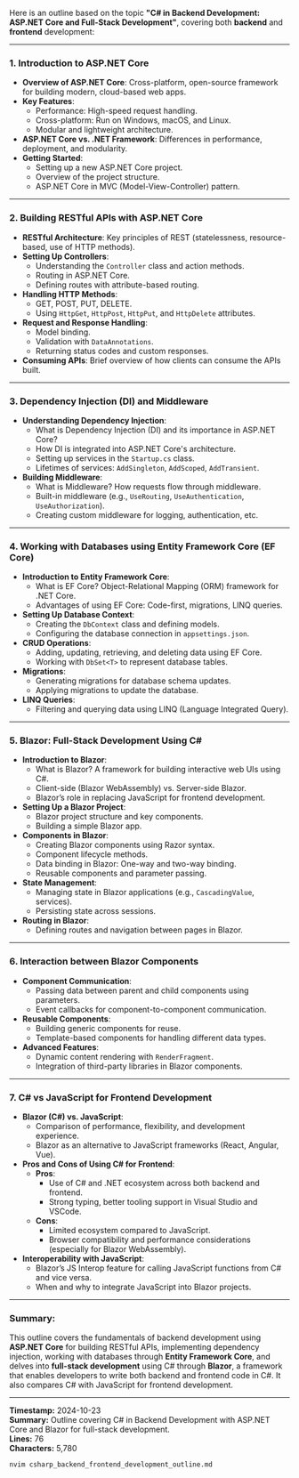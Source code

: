 Here is an outline based on the topic **"C# in Backend Development: ASP.NET Core and Full-Stack Development"**, covering both **backend** and **frontend** development:

---

### **1. Introduction to ASP.NET Core**
   - **Overview of ASP.NET Core**: Cross-platform, open-source framework for building modern, cloud-based web apps.
   - **Key Features**:
     - Performance: High-speed request handling.
     - Cross-platform: Run on Windows, macOS, and Linux.
     - Modular and lightweight architecture.
   - **ASP.NET Core vs. .NET Framework**: Differences in performance, deployment, and modularity.
   - **Getting Started**:
     - Setting up a new ASP.NET Core project.
     - Overview of the project structure.
     - ASP.NET Core in MVC (Model-View-Controller) pattern.
   
---

### **2. Building RESTful APIs with ASP.NET Core**
   - **RESTful Architecture**: Key principles of REST (statelessness, resource-based, use of HTTP methods).
   - **Setting Up Controllers**:
     - Understanding the `Controller` class and action methods.
     - Routing in ASP.NET Core.
     - Defining routes with attribute-based routing.
   - **Handling HTTP Methods**:
     - GET, POST, PUT, DELETE.
     - Using `HttpGet`, `HttpPost`, `HttpPut`, and `HttpDelete` attributes.
   - **Request and Response Handling**:
     - Model binding.
     - Validation with `DataAnnotations`.
     - Returning status codes and custom responses.
   - **Consuming APIs**: Brief overview of how clients can consume the APIs built.

---

### **3. Dependency Injection (DI) and Middleware**
   - **Understanding Dependency Injection**:
     - What is Dependency Injection (DI) and its importance in ASP.NET Core?
     - How DI is integrated into ASP.NET Core's architecture.
     - Setting up services in the `Startup.cs` class.
     - Lifetimes of services: `AddSingleton`, `AddScoped`, `AddTransient`.
   - **Building Middleware**:
     - What is Middleware? How requests flow through middleware.
     - Built-in middleware (e.g., `UseRouting`, `UseAuthentication`, `UseAuthorization`).
     - Creating custom middleware for logging, authentication, etc.

---

### **4. Working with Databases using Entity Framework Core (EF Core)**
   - **Introduction to Entity Framework Core**:
     - What is EF Core? Object-Relational Mapping (ORM) framework for .NET Core.
     - Advantages of using EF Core: Code-first, migrations, LINQ queries.
   - **Setting Up Database Context**:
     - Creating the `DbContext` class and defining models.
     - Configuring the database connection in `appsettings.json`.
   - **CRUD Operations**:
     - Adding, updating, retrieving, and deleting data using EF Core.
     - Working with `DbSet<T>` to represent database tables.
   - **Migrations**:
     - Generating migrations for database schema updates.
     - Applying migrations to update the database.
   - **LINQ Queries**:
     - Filtering and querying data using LINQ (Language Integrated Query).

---

### **5. Blazor: Full-Stack Development Using C#**
   - **Introduction to Blazor**:
     - What is Blazor? A framework for building interactive web UIs using C#.
     - Client-side (Blazor WebAssembly) vs. Server-side Blazor.
     - Blazor’s role in replacing JavaScript for frontend development.
   - **Setting Up a Blazor Project**:
     - Blazor project structure and key components.
     - Building a simple Blazor app.
   - **Components in Blazor**:
     - Creating Blazor components using Razor syntax.
     - Component lifecycle methods.
     - Data binding in Blazor: One-way and two-way binding.
     - Reusable components and parameter passing.
   - **State Management**:
     - Managing state in Blazor applications (e.g., `CascadingValue`, services).
     - Persisting state across sessions.
   - **Routing in Blazor**:
     - Defining routes and navigation between pages in Blazor.

---

### **6. Interaction between Blazor Components**
   - **Component Communication**:
     - Passing data between parent and child components using parameters.
     - Event callbacks for component-to-component communication.
   - **Reusable Components**:
     - Building generic components for reuse.
     - Template-based components for handling different data types.
   - **Advanced Features**:
     - Dynamic content rendering with `RenderFragment`.
     - Integration of third-party libraries in Blazor components.

---

### **7. C# vs JavaScript for Frontend Development**
   - **Blazor (C#) vs. JavaScript**:
     - Comparison of performance, flexibility, and development experience.
     - Blazor as an alternative to JavaScript frameworks (React, Angular, Vue).
   - **Pros and Cons of Using C# for Frontend**:
     - **Pros**:
       - Use of C# and .NET ecosystem across both backend and frontend.
       - Strong typing, better tooling support in Visual Studio and VSCode.
     - **Cons**:
       - Limited ecosystem compared to JavaScript.
       - Browser compatibility and performance considerations (especially for Blazor WebAssembly).
   - **Interoperability with JavaScript**:
     - Blazor’s JS Interop feature for calling JavaScript functions from C# and vice versa.
     - When and why to integrate JavaScript into Blazor projects.

---

### **Summary:**
This outline covers the fundamentals of backend development using **ASP.NET Core** for building RESTful APIs, implementing dependency injection, working with databases through **Entity Framework Core**, and delves into **full-stack development** using C# through **Blazor**, a framework that enables developers to write both backend and frontend code in C#. It also compares C# with JavaScript for frontend development.

---

**Timestamp:** 2024-10-23  
**Summary:** Outline covering C# in Backend Development with ASP.NET Core and Blazor for full-stack development.  
**Lines:** 76  
**Characters:** 5,780

```bash
nvim csharp_backend_frontend_development_outline.md
```
